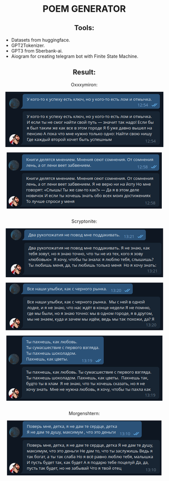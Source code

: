 <h1 align="center">POEM GENERATOR</h1>

<h2 align="center">Tools:</h2>

- Datasets from huggingface.
- GPT2Tokenizer.
- GPT3 from Sberbank-ai.
- Aiogram for creating telegram bot with Finite State Machine.

<h2 align="center">Result:</h2>
  
<p align="center"> Oxxxymiron: </p>

<div align="center">
<img src="assets/Oxxxymiron_1.png" align="center">
</div>

<br>

<div align="center">
<img src="assets/Oxxxymiron_2.png" align="center">
</div>
 

<br>

 
<p align="center"> Scryptonite:</p>

<div align="center">
<img src="assets/Scryptonite_1.png" align="center">
</div>

<br>

<div align="center">
<img src="assets/Scryptonite_2.png" align="center">
</div>

<br>

<div align="center">
<img src="assets/Scryptonite_3.png" align="center">
</div>


<br>
  

<p align="center"> Morgenshtern:</p>

<div align="center">
<img src="assets/Morgenshtern_1.png" align="center">
</div>


